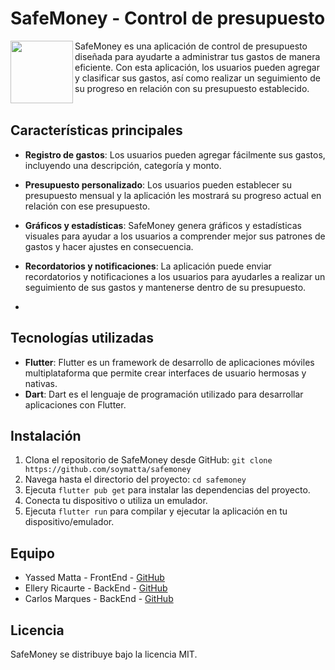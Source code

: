 # SafeMoney - Control de presupuesto

<img align="left" width="100" height="100" src="https://example.com/safemoney-logo.png">

SafeMoney es una aplicación de control de presupuesto diseñada para ayudarte a administrar tus gastos de manera eficiente. Con esta aplicación, los usuarios pueden agregar y clasificar sus gastos, así como realizar un seguimiento de su progreso en relación con su presupuesto establecido.<br><br>

## Características principales

- **Registro de gastos**: Los usuarios pueden agregar fácilmente sus gastos, incluyendo una descripción, categoría y monto.

- **Presupuesto personalizado**: Los usuarios pueden establecer su presupuesto mensual y la aplicación les mostrará su progreso actual en relación con ese presupuesto.
- **Gráficos y estadísticas**: SafeMoney genera gráficos y estadísticas visuales para ayudar a los usuarios a comprender mejor sus patrones de gastos y hacer ajustes en consecuencia.
- **Recordatorios y notificaciones**: La aplicación puede enviar recordatorios y notificaciones a los usuarios para ayudarles a realizar un seguimiento de sus gastos y mantenerse dentro de su presupuesto.
- 
## Tecnologías utilizadas

- **Flutter**: Flutter es un framework de desarrollo de aplicaciones móviles multiplataforma que permite crear interfaces de usuario hermosas y nativas.
- **Dart**: Dart es el lenguaje de programación utilizado para desarrollar aplicaciones con Flutter.

## Instalación

1. Clona el repositorio de SafeMoney desde GitHub: `git clone https://github.com/soymatta/safemoney`
2. Navega hasta el directorio del proyecto: `cd safemoney`
3. Ejecuta `flutter pub get` para instalar las dependencias del proyecto.
4. Conecta tu dispositivo o utiliza un emulador.
5. Ejecuta `flutter run` para compilar y ejecutar la aplicación en tu dispositivo/emulador.

## Equipo

- Yassed Matta - FrontEnd - [GitHub](https://github.com/soymatta)
- Ellery Ricaurte - BackEnd - [GitHub](https://github.com/ellery25)
- Carlos Marques - BackEnd - [GitHub](https://github.com/shago420)

## Licencia

SafeMoney se distribuye bajo la licencia MIT.
